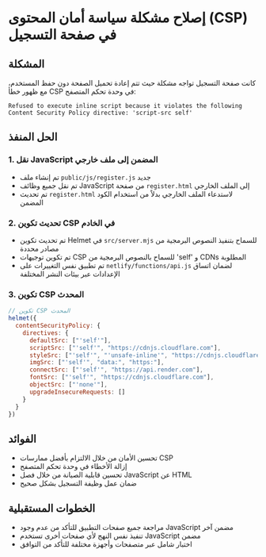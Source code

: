 # إصلاح مشكلة سياسة أمان المحتوى (CSP) في صفحة التسجيل

## المشكلة
كانت صفحة التسجيل تواجه مشكلة حيث تتم إعادة تحميل الصفحة دون حفظ المستخدم، مع ظهور خطأ CSP في وحدة تحكم المتصفح:
```
Refused to execute inline script because it violates the following Content Security Policy directive: 'script-src self'
```

## الحل المنفذ

### 1. نقل JavaScript المضمن إلى ملف خارجي
- تم إنشاء ملف `public/js/register.js` جديد
- تم نقل جميع وظائف JavaScript من صفحة `register.html` إلى الملف الخارجي
- تم تحديث `register.html` لاستدعاء الملف الخارجي بدلاً من استخدام الكود المضمن

### 2. تحديث تكوين CSP في الخادم
- تم تحديث تكوين Helmet في `src/server.mjs` للسماح بتنفيذ النصوص البرمجية من مصادر محددة
- تم تكوين توجيهات CSP للسماح بالنصوص البرمجية من 'self' و CDNs المطلوبة
- تم تطبيق نفس التغييرات على `netlify/functions/api.js` لضمان اتساق الإعدادات عبر بيئات النشر المختلفة

### 3. تكوين CSP المحدث
```javascript
// تكوين CSP المحدث
helmet({
  contentSecurityPolicy: {
    directives: {
      defaultSrc: ["'self'"],
      scriptSrc: ["'self'", "https://cdnjs.cloudflare.com"],
      styleSrc: ["'self'", "'unsafe-inline'", "https://cdnjs.cloudflare.com"],
      imgSrc: ["'self'", "data:", "https:"],
      connectSrc: ["'self'", "https://api.render.com"],
      fontSrc: ["'self'", "https://cdnjs.cloudflare.com"],
      objectSrc: ["'none'"],
      upgradeInsecureRequests: []
    }
  }
})
```

## الفوائد
- تحسين الأمان من خلال الالتزام بأفضل ممارسات CSP
- إزالة الأخطاء في وحدة تحكم المتصفح
- تحسين قابلية الصيانة من خلال فصل JavaScript عن HTML
- ضمان عمل وظيفة التسجيل بشكل صحيح

## الخطوات المستقبلية
- مراجعة جميع صفحات التطبيق للتأكد من عدم وجود JavaScript مضمن آخر
- تنفيذ نفس النهج لأي صفحات أخرى تستخدم JavaScript مضمن
- اختبار شامل عبر متصفحات وأجهزة مختلفة للتأكد من التوافق